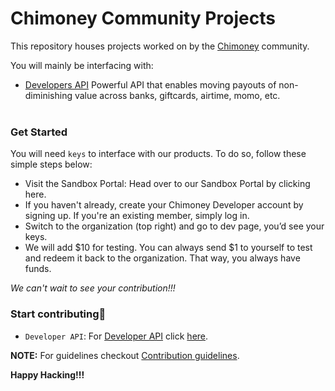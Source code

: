 # Chimoney Community Projects

This repository houses projects worked on by the [Chimoney](https://chimoney.io) community.


You will mainly be interfacing with:

- [Developers API](https://chimoney.readme.io) Powerful API that enables moving payouts of non-diminishing value across banks, giftcards, airtime, momo, etc.
<br></br>

### **Get Started**
 
 You will need `keys` to interface with our products. To do so, follow these simple steps below:

- Visit the Sandbox Portal: Head over to our Sandbox Portal by clicking here.
- If you haven't already, create your Chimoney Developer account by signing up. If you're an existing member, simply log in.
- Switch to the organization (top right) and go to dev page, you’d see your keys.
- We will add $10 for testing. You can always send $1 to yourself to test and redeem it back to the organization. That way, you always have funds.

 _We can't wait to see your contribution!!!_


### **Start contributing🍾** 
-  `Developer API`: For [Developer API](https://chimoney.readme.io) click [here](https://github.com/Chimoney/chimoney-api-community-projects/issues?q=is%3Aopen+is%3Aissue+label%3AChiConnect).

__NOTE:__
For guidelines checkout [Contribution guidelines](CONTRIBUTING.md).


__Happy Hacking!!!__


